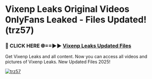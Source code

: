 # Vixenp Leaks Original Videos 0nlyFans Leaked - Files Updated! (trz57)

<h3>🔴 CLICK HERE 🌐==►► <a href="https://tinyurl.com/3hn5wdd3" rel="nofollow">Vixenp Leaks Updated Files</a></h3>

Get Vixenp Leaks and all content. Now you can access all videos and pictures of Vixenp Leaks. New Updated Files 2025!

[![trz57](https://i.imgur.com/4HnBqBT.gif)](https://tinyurl.com/3hn5wdd3)

